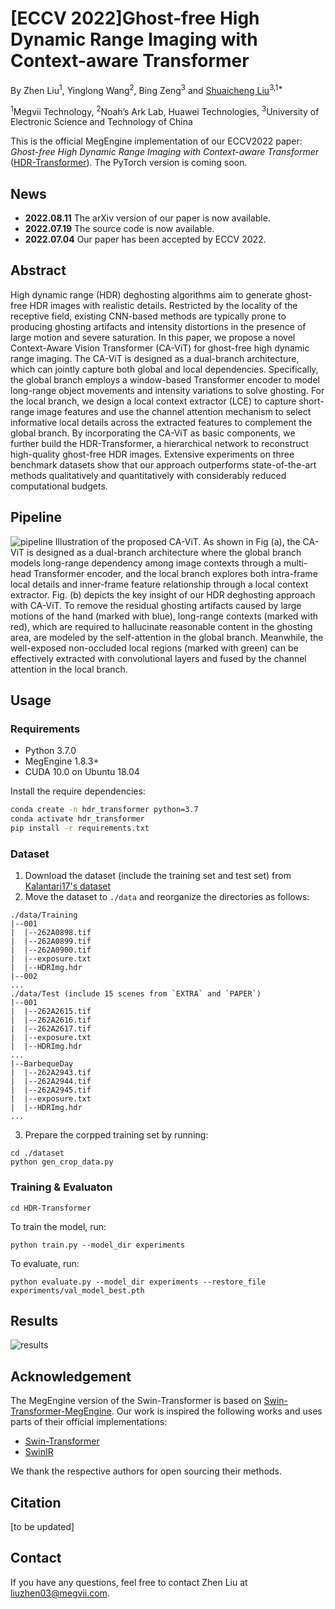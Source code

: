 # [ECCV 2022]Ghost-free High Dynamic Range Imaging with Context-aware Transformer

By Zhen Liu<sup>1</sup>, Yinglong Wang<sup>2</sup>, Bing Zeng<sup>3</sup> and [Shuaicheng Liu](http://www.liushuaicheng.org/)<sup>3,1*</sup>

<sup>1</sup>Megvii Technology, <sup>2</sup>Noah’s Ark Lab, Huawei Technologies, <sup>3</sup>University of Electronic Science and Technology of China

This is the official MegEngine implementation of our ECCV2022 paper: *Ghost-free High Dynamic Range Imaging with Context-aware Transformer* ([HDR-Transformer](https://arxiv.org/abs/2208.05114)). The PyTorch version is coming soon.

## News
* **2022.08.11** The arXiv version of our paper is now available.
* **2022.07.19** The source code is now available.
* **2022.07.04** Our paper has been accepted by ECCV 2022.

## Abstract 
High dynamic range (HDR) deghosting algorithms aim to generate ghost-free HDR images with realistic details. Restricted by the locality of the receptive field, existing CNN-based methods are typically prone to producing ghosting artifacts and intensity distortions in the presence of large motion and severe saturation. In this paper, we propose a novel Context-Aware Vision Transformer (CA-ViT) for ghost-free high dynamic range imaging. The CA-ViT is designed as a dual-branch architecture, which can jointly capture both global and local dependencies. Specifically, the global branch employs a window-based Transformer encoder to model long-range object movements and intensity variations to solve ghosting. For the local branch, we design a local context extractor (LCE) to capture short-range image features and use the channel attention mechanism to select informative local details across the extracted features to complement the global branch. By incorporating the CA-ViT as basic components, we further build the HDR-Transformer, a hierarchical network to reconstruct high-quality ghost-free HDR images. Extensive experiments on three benchmark datasets show that our approach outperforms state-of-the-art methods qualitatively and quantitatively with considerably reduced computational budgets.

## Pipeline
![pipeline](https://user-images.githubusercontent.com/1344482/181019035-dc3b141d-0cd7-407e-83c9-8c6fbbc36d4f.JPG)
Illustration of the proposed CA-ViT. As shown in Fig (a), the CA-ViT is designed as a dual-branch architecture where the global branch models long-range dependency among image contexts through a multi-head Transformer encoder, and the local branch explores both intra-frame local details and inner-frame feature relationship through a local context extractor. Fig. (b) depicts the key insight of our HDR deghosting approach with CA-ViT. To remove the residual ghosting artifacts caused by large motions of the hand (marked with blue), long-range contexts (marked with red), which are required to hallucinate reasonable content in the ghosting area, are modeled by the self-attention in the global branch. Meanwhile, the well-exposed non-occluded local regions (marked with green) can be effectively extracted with convolutional layers and fused by the channel attention in the local branch.



## Usage

### Requirements
* Python 3.7.0
* MegEngine 1.8.3+
* CUDA 10.0 on Ubuntu 18.04

Install the require dependencies:
```bash
conda create -n hdr_transformer python=3.7
conda activate hdr_transformer
pip install -r requirements.txt
```

### Dataset
1. Download the dataset (include the training set and test set) from [Kalantari17's dataset](https://cseweb.ucsd.edu/~viscomp/projects/SIG17HDR/)
2. Move the dataset to `./data` and reorganize the directories as follows:
```
./data/Training
|--001
|  |--262A0898.tif
|  |--262A0899.tif
|  |--262A0900.tif
|  |--exposure.txt
|  |--HDRImg.hdr
|--002
...
./data/Test (include 15 scenes from `EXTRA` and `PAPER`)
|--001
|  |--262A2615.tif
|  |--262A2616.tif
|  |--262A2617.tif
|  |--exposure.txt
|  |--HDRImg.hdr
...
|--BarbequeDay
|  |--262A2943.tif
|  |--262A2944.tif
|  |--262A2945.tif
|  |--exposure.txt
|  |--HDRImg.hdr
...
```
3. Prepare the corpped training set by running:
```
cd ./dataset
python gen_crop_data.py
```

### Training & Evaluaton
```
cd HDR-Transformer
```
To train the model, run:
```
python train.py --model_dir experiments
```
To evaluate, run:
```
python evaluate.py --model_dir experiments --restore_file experiments/val_model_best.pth
```

## Results
![results](https://user-images.githubusercontent.com/1344482/181019317-94fa0ce6-a386-44a0-b59b-c10def8bc8ce.JPG)



## Acknowledgement
The MegEngine version of the Swin-Transformer is based on [Swin-Transformer-MegEngine](https://github.com/MegEngine/swin-transformer). Our work is inspired the following works and uses parts of their official implementations:

* [Swin-Transformer](https://github.com/microsoft/Swin-Transformer)
* [SwinIR](https://github.com/JingyunLiang/SwinIR)

We thank the respective authors for open sourcing their methods.

## Citation
[to be updated]

## Contact
If you have any questions, feel free to contact Zhen Liu at liuzhen03@megvii.com.
